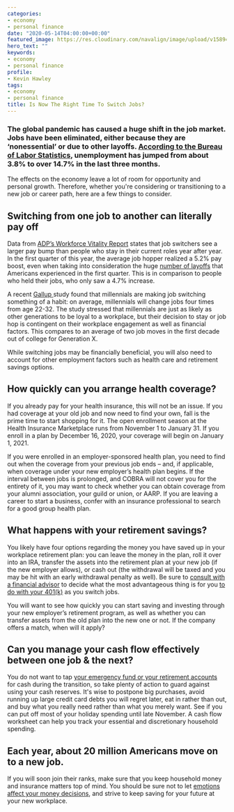 ```yaml
---
categories:
- economy
- personal finance
date: "2020-05-14T04:00:00+00:00"
featured_image: https://res.cloudinary.com/navalign/image/upload/v1589464100/floriane-vita-FyD3OWBuXnY-unsplash_wzfmvv.jpg
hero_text: ""
keywords:
- economy
- personal finance
profile:
- Kevin Hawley
tags:
- economy
- personal finance
title: Is Now The Right Time To Switch Jobs?
---
```

### The global pandemic has caused a huge shift in the job market. Jobs have been eliminated, either because they are ‘nonessential’ or due to other layoffs. [According to the Bureau of Labor Statistics](https://www.bls.gov/news.release/pdf/empsit.pdf), unemployment has jumped from about 3.8% to over 14.7% in the last three months. 

The effects on the economy leave a lot of room for opportunity and personal growth. Therefore, whether you're considering or transitioning to a new job or career path, here are a few things to consider.

## Switching from one job to another can literally pay off

Data from [ADP’s Workforce Vitality Report](https://workforcereport.adp.com/) states that job switchers see a larger pay bump than people who stay in their current roles year after year. In the first quarter of this year, the average job hopper realized a 5.2% pay boost, even when taking into consideration the huge [number of layoffs](https://navalign.com/updates/video-will-covid-19-lead-us-into-a-recession-or-depression/) that Americans experienced in the first quarter. This is in comparison to people who held their jobs, who only saw a 4.7% increase.

A recent [Gallup ](https://www.gallup.com/workplace/267743/why-millennials-job-hopping.aspx)study found that millennials are making job switching something of a habit: on average, millennials will change jobs four times from age 22-32. The study stressed that millennials are just as likely as other generations to be loyal to a workplace, but their decision to stay or job hop is contingent on their workplace engagement as well as financial factors. This compares to an average of two job moves in the first decade out of college for Generation X.

While switching jobs may be financially beneficial, you will also need to account for other employment factors such as health care and retirement savings options.

## How quickly can you arrange health coverage?

If you already pay for your health insurance, this will not be an issue. If you had coverage at your old job and now need to find your own, fall is the prime time to start shopping for it. The open enrollment season at the Health Insurance Marketplace runs from November 1 to January 31. If you enroll in a plan by December 16, 2020, your coverage will begin on January 1, 2021.

If you were enrolled in an employer-sponsored health plan, you need to find out when the coverage from your previous job ends – and, if applicable, when coverage under your new employer’s health plan begins. If the interval between jobs is prolonged, and COBRA will not cover you for the entirety of it, you may want to check whether you can obtain coverage from your alumni association, your guild or union, or AARP. If you are leaving a career to start a business, confer with an insurance professional to search for a good group health plan.

## What happens with your retirement savings?

You likely have four options regarding the money you have saved up in your workplace retirement plan: you can leave the money in the plan, roll it over into an IRA, transfer the assets into the retirement plan at your new job (if the new employer allows), or cash out (the withdrawal will be taxed and you may be hit with an early withdrawal penalty as well). Be sure to [consult with a financial advisor](https://navalign.com/who-we-are/) to decide what the most advantageous thing is for you [to do with your 401(k)](https://navalign.com/updates/what-to-do-with-your-401-k-if-you-change-jobs/) as you switch jobs.

You will want to see how quickly you can start saving and investing through your new employer’s retirement program, as well as whether you can transfer assets from the old plan into the new one or not. If the company offers a match, when will it apply?

## Can you manage your cash flow effectively between one job & the next?

You do not want to tap [your emergency fund or your retirement accounts](https://navalign.com/updates/4-financial-priorities-young-families-should-address/) for cash during the transition, so take plenty of action to guard against using your cash reserves. It's wise to postpone big purchases, avoid running up large credit card debts you will regret later, eat in rather than out, and buy what you really need rather than what you merely want. See if you can put off most of your holiday spending until late November. A cash flow worksheet can help you track your essential and discretionary household spending.

## Each year, about 20 million Americans move on to a new job.

If you will soon join their ranks, make sure that you keep household money and insurance matters top of mind. You should be sure not to let [emotions affect your money decisions](https://navalign.com/updates/beware-of-emotions-affecting-your-money-decisions/), and strive to keep saving for your future at your new workplace.